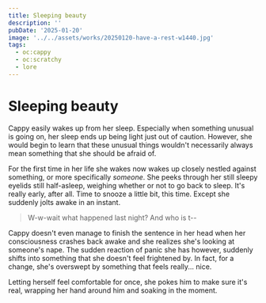 ```yaml
---
title: Sleeping beauty
description: ''
pubDate: '2025-01-20'
image: '../../assets/works/20250120-have-a-rest-w1440.jpg'
tags:
  - oc:cappy
  - oc:scratchy
  - lore
---
```


# Sleeping beauty

Cappy easily wakes up from her sleep. Especially when something unusual is going on, her sleep ends up being light just out of caution. However, she would begin to learn that these unusual things wouldn't necessarily always mean something that she should be afraid of.

For the first time in her life she wakes now wakes up closely nestled against something, or more specifically _someone_. She peeks through her still sleepy eyelids still half-asleep, weighing whether or not to go back to sleep. It's really early, after all. Time to snooze a little bit, this time. Except she suddenly jolts awake in an instant.

> W-w-wait what happened last night? And who is t--

Cappy doesn't even manage to finish the sentence in her head when her consciousness crashes back awake and she realizes she's looking at someone's nape. The sudden reaction of panic she has however, suddenly shifts into something that she doesn't feel frightened by. In fact, for a change, she's overswept by something that feels really... nice.

Letting herself feel comfortable for once, she pokes him to make sure it's real, wrapping her hand around him and soaking in the moment.
